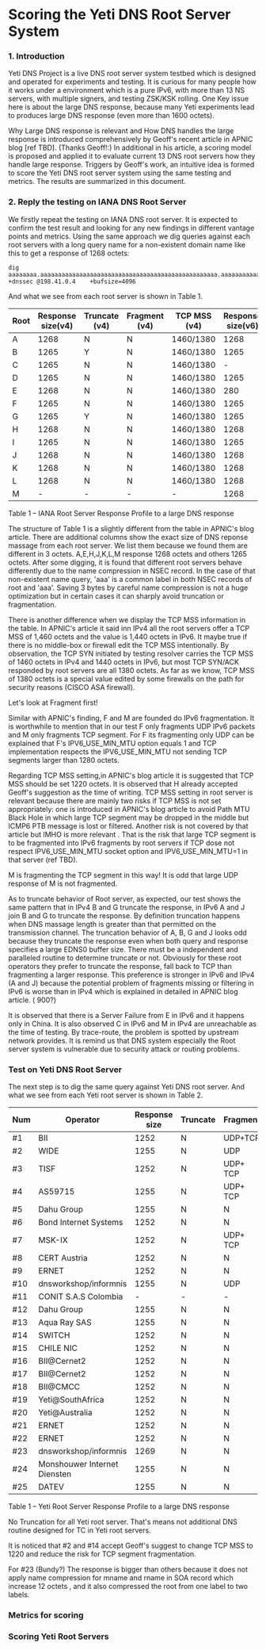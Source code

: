 
# Scoring the Yeti DNS Root Server System

### 1. Introduction

Yeti DNS Project is a live DNS root server system testbed which is designed and operated for experiments and testing. It is curious for many people how it works under a environment which is a pure IPv6, with more than 13 NS servers, with multiple signers, and testing ZSK/KSK rolling. One Key issue here is about the large DNS response, because many Yeti experiments lead to produces large DNS response (even more than 1600 octets).


Why Large DNS response is relevant and How DNS handles the large response is introduced comprehensively by Geoff's recent article in APNIC blog [ref TBD]. (Thanks Geoff!:) In additional in his article, a scoring model is proposed and applied it to evaluate current 13 DNS root servers how they handle large response. Triggers by Geoff's work, an intuitive idea is formed to score the Yeti DNS root server system using the same testing and metrics. The results are summarized in this document. 


### 2. Reply the testing on IANA DNS Root Server

We firstly repeat the testing on IANA DNS root server. It is expected to confirm the test result and looking for any new findings in different vantage points and metrics. Using the same approach we dig queries against each root servers with a long query name for a non-existent domain name like this to get a response of 1268 octets:

    dig aaaaaaaa.aaaaaaaaaaaaaaaaaaaaaaaaaaaaaaaaaaaaaaaaaaaaaaaaaa.aaaaaaaaaaaaaaaaaaaaaaaaaaaaaaaaaaaaaaaaaaaaaaaaaaaaaaaaaaaaaaa.aaaaaaaaaaaaaaaaaaaaaaaaaaaaaaaaaaaaaaaaaaaaaaaaaaaaaaaaaaaaaaa.aaaaaaaaaaaaaaaaaaaaaaaaaaaaaaaaaaaaaaaaaaaaaaaaaaaaaaaaaaaaaaa +dnssec @198.41.0.4    +bufsize=4096

And what we see from each root server is shown in Table 1.


| Root | Response size(v4) | Truncate (v4)| Fragment (v4) | TCP MSS (v4) |Response size(v6) | Truncate (v6) | Fragment (v6) | TCP MSS (v6)|
|---|---|---|---|---|---|---|---|---|
|A|1268|N|N|1460/1380|1268|Y(900)|N|1440/1380|
|B|1265|Y|N|1460/1380|1265|Y|N|1440/1380|
|C|1265|N|N|1460/1380|-|-|-|-|
|D|1265|N|N|1460/1380|1265|N|N|1440/1380|
|E|1268|N|N|1460/1380|280|ServFail|ServFail|ServFail|
|F|1265|N|N|1460/1380|1265|N|UDP|1440/1380|
|G|1265|Y|N|1460/1380|1265|Y|N|1440/1380|
|H|1268|N|N|1460/1380|1268|N|N|1440/1220|
|I|1265|N|N|1460/1380|1265|N|N|1440/1380|
|J|1268|N|N|1460/1380|1268|Y(900)|N|1440/1380|
|K|1268|N|N|1460/1380|1268|N|N|1440/1380|
|L|1268|N|N|1460/1380|1268|N|N|1440/1380|
|M|-|-|-|-|1268|N|TCP|1440/1380|
Table 1 – IANA Root Server Response Profile to a large DNS response

The structure of Table 1 is a slightly different from the table in APNIC's blog article. There are additional columns show the exact size of DNS reponse massage from each root server. We list them because we found them are different in 3 octets. A,E,H,J,K,L,M response 1268 octets and others 1265 octets. After some digging, it is found that different root servers behave differently due to the name compression in NSEC record.  In the case of that non-existent name query, 'aaa' is a common label in both NSEC records of root and 'aaa'. Saving 3 bytes by careful name compression is not a huge optimization but in certain cases it can sharply avoid truncation or fragmentation.   

There is another difference when we display the TCP MSS information in the table. In APNIC's article it said inn IPv4 all the root servers offer a TCP MSS of 1,460 octets and the value is 1,440 octets in IPv6. It maybe true if there is no middle-box or firewall edit the TCP MSS intentionally. By observation, the TCP SYN initiated by testing resolver carries the TCP MSS of 1460 octets in IPv4 and 1440 octets in IPv6, but most TCP SYN/ACK responded by root servers are all 1380 octets. As far as we know, TCP MSS of 1380 octets is a special value edited by some firewalls on the path for security reasons (CISCO ASA firewall). 

Let's look at Fragment first! 

Similar with APNIC's finding, F and M are founded do IPv6 fragmentation. It is worthwhile to mention that in our test F only fragments UDP IPv6 packets and M only fragments TCP segment. For F its fragmenting only UDP can be explained that F's IPV6_USE_MIN_MTU option equals 1 and TCP implementation respects the IPV6_USE_MIN_MTU  not sending TCP segments larger than 1280 octets. 

Regarding TCP MSS setting,in APNIC's blog article it is suggested that TCP MSS should be set 1220 octets. It is observed that H already accepted Geoff's suggestion as the time of writing. TCP MSS setting in root server is relevant because there are mainly two risks if TCP MSS is not set appropriately: one is introduced in APNIC's blog article to avoid Path MTU Black Hole in which large TCP segment may be dropped in the middle but ICMP6 PTB message is lost or filtered. Another risk is not covered by that article but IMHO is more relevant . That is the risk that large TCP segment is to be fragmented into IPv6 fragments by root servers if TCP dose not respect IPV6_USE_MIN_MTU socket option and IPV6_USE_MIN_MTU=1 in that server (ref TBD). 

M is fragmenting the TCP segment in this way! It is odd that large UDP response of M  is not fragmented.

As to truncate behavior of Root server, as expected, our test shows the same pattern that in IPv4 B and G truncate the response, in IPv6 A and J join B and G to truncate the response. By definition truncation happens when DNS massage length is greater than that permitted on the transmission channel. The truncation behavior of A, B, G and J  looks odd because they truncate the response even when both query and response specifies a large EDNS0 buffer size. There must be a independent and paralleled routine to determine truncate or not. Obviously for these root operators they prefer to  truncate the response, fall back to TCP than fragmenting a larger response. This preference is stronger in IPv6 and IPv4 (A and J) because the potential problem of fragments missing or filtering in IPv6 is worse than in IPv4 which is explained in detailed in APNIC blog article. ( 900?)

It is observed that there is a Server Failure from E in IPv6 and it happens only in China. It is also observed C in IPv6 and M in IPv4 are unreachable as the time of testing. By trace-route, the problem is spotted by upstream network provides. It is remind us that DNS system especially the Root server system is vulnerable due to security attack or routing problems.

### Test on Yeti DNS Root Server

The next step is to dig the same query against Yeti DNS root server. And what we see from each Yeti root server is shown in Table 2.

| Num  |Operator|Response size|Truncate| Fragment |TCP MSS|
|------|----|-------------|--------|--------- |-------|
|#1   |BII | 1252      |  N    |UDP+TCP |	1440/1380|
|#2   |WIDE| 1255      |  N    |UDP     | 1440/1220|
|#3   |TISF| 1252      |  N    |UDP+ TCP|	1440/1440|
|#4   |AS59715| 1255    |  N    |UDP+ TCP  | 1440/1380|
|#5   |Dahu Group| 1255      |  N    |N		  |	1440/1440|
|#6   |Bond Internet Systems | 1252      |  N    |N|	1440/1440|
|#7   |MSK-IX | 1252      |  N    |UDP+ TCP|	1440/1440|
|#8   |CERT Austria | 1252      |  N    |N|	1440/1440|
|#9   |ERNET | 1252      |  N    |N|	1440/1440|
|#10   |dnsworkshop/informnis | 1255      |  N    |UDP|	1440/1440|
|#11   |CONIT S.A.S Colombia | -      |  -    |-|	-|
|#12   |Dahu Group | 1255      |  N    |N|	1440/1440|
|#13   |Aqua Ray SAS| 1255      |  N    |N|	1440/1380|
|#14   |SWITCH| 1252      |  N    |N|	1440/1220|
|#15   |CHILE NIC | 1252      |  N    |N|	1440/1440|
|#16   |BII@Cernet2| 1252      |  N    |N|	1440/1380|
|#17   |BII@Cernet2 | 1252      |  N    |N|	1440/1380|
|#18   |BII@CMCC | 1252      |  N    |N|	1440/1380|
|#19   |Yeti@SouthAfrica| 1252      |  N    |N|	1440/1440|
|#20   |Yeti@Australia | 1252      |  N    |N|	1440/1440|
|#21   |ERNET| 1252      |  N    |N|	1440/1380|
|#22   |ERNET| 1252      |  N    |N|	1440/1440|
|#23   |dnsworkshop/informnis | 1269      |  N    |N|	1440/1440|
|#24   |Monshouwer Internet Diensten| 1255      |  N    |N|	1440/1440|
|#25   |DATEV | 1255      |  N    |N|	1440/1380|
Table 1 – Yeti Root Server Response Profile to a large DNS response

No Truncation for all Yeti root server. That's means not additional DNS routine designed for TC in Yeti root servers.

It is noticed that #2 and #14 accept Geoff's suggest to change TCP MSS to 1220 and reduce the risk for TCP segment fragmentation.

For #23 (Bundy?) The response is bigger than others because it does not apply name compression for mname and rname in SOA record which increase 12 octets , and it also compressed the root from one label to two labels.

### Metrics for scoring

### Scoring Yeti Root Servers




